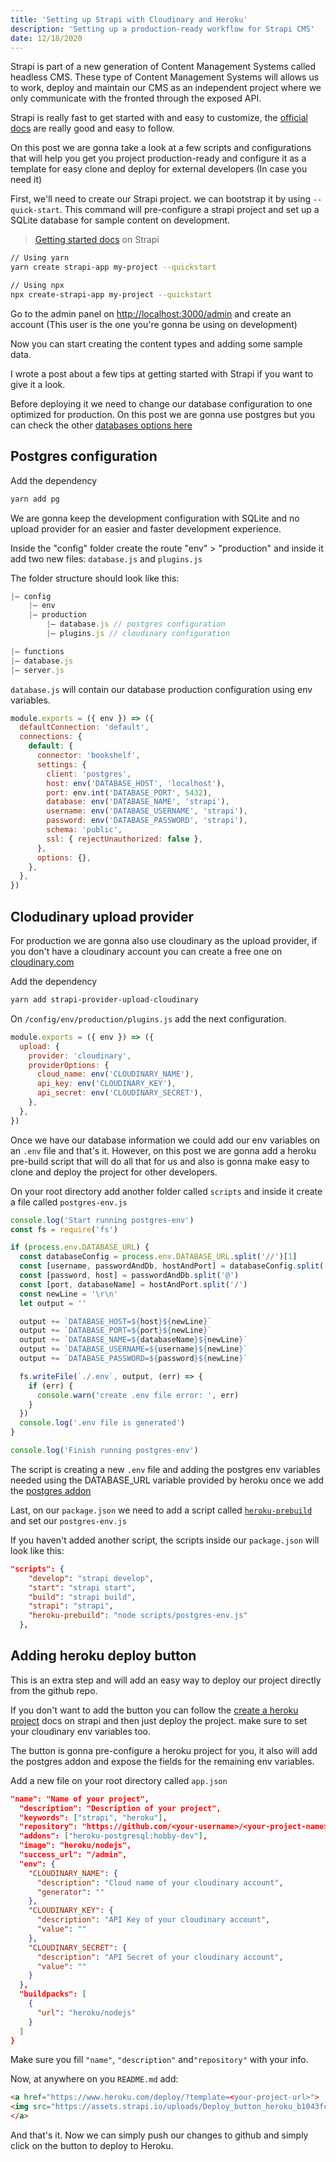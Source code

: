 ```yaml
---
title: 'Setting up Strapi with Cloudinary and Heroku'
description: 'Setting up a production-ready workflow for Strapi CMS'
date: 12/18/2020
---
```


Strapi is part of a new generation of Content Management Systems called headless CMS. These type of Content Management Systems will allows us to work, deploy and maintain our CMS as an independent project where we only communicate with the fronted through the exposed API.

Strapi is really fast to get started with and easy to customize, the [official docs](https://strapi.io/documentation/developer-docs/latest/getting-started/introduction.html) are really good and easy to follow.

On this post we are gonna take a look at a few scripts and configurations that will help you get you project production-ready and configure it as a template for easy clone and deploy for external developers (In case you need it)

First, we'll need to create our Strapi project. we can bootstrap it by using `--quick-start`. This command will pre-configure a strapi project and set up a SQLite database for sample content on development.

> [Getting started docs](https://strapi.io/documentation/developer-docs/latest/getting-started/quick-start.html#_1-install-strapi-and-create-a-new-project) on Strapi

```bash
// Using yarn
yarn create strapi-app my-project --quickstart

// Using npx
npx create-strapi-app my-project --quickstart
```

Go to the admin panel on [http://localhost:3000/admin](http://localhost:3000) and create an account (This user is the one you're gonna be using on development)

Now you can start creating the content types and adding some sample data.

I wrote a post about a few tips at getting started with Strapi if you want to give it a look.

Before deploying it we need to change our database configuration to one optimized for production. On this post we are gonna use postgres but you can check the other [databases options here](https://strapi.io/documentation/developer-docs/latest/guides/databases.html#databases)

## Postgres configuration

Add the dependency

```bash
yarn add pg
```

We are gonna keep the development configuration with SQLite and no upload provider for an easier and faster development experience.

Inside the "config" folder create the route "env" > "production" and inside it add two new files: `database.js` and `plugins.js`

The folder structure should look like this:

```jsx
|– config
	|— env
	|— production
		|— database.js // postgres configuration
		|— plugins.js // cloudinary configuration

|— functions
|— database.js
|— server.js
```

`database.js` will contain our database production configuration using env variables.

```js
module.exports = ({ env }) => ({
  defaultConnection: 'default',
  connections: {
    default: {
      connector: 'bookshelf',
      settings: {
        client: 'postgres',
        host: env('DATABASE_HOST', 'localhost'),
        port: env.int('DATABASE_PORT', 5432),
        database: env('DATABASE_NAME', 'strapi'),
        username: env('DATABASE_USERNAME', 'strapi'),
        password: env('DATABASE_PASSWORD', 'strapi'),
        schema: 'public',
        ssl: { rejectUnauthorized: false },
      },
      options: {},
    },
  },
})
```

## Clodudinary upload provider

For production we are gonna also use cloudinary as the upload provider, if you don't have a cloudinary account you can create a free one on [cloudinary.com](https://cloudinary.com/)

Add the dependency

```bash
yarn add strapi-provider-upload-cloudinary
```

On `/config/env/production/plugins.js` add the next configuration.

```js
module.exports = ({ env }) => ({
  upload: {
    provider: 'cloudinary',
    providerOptions: {
      cloud_name: env('CLOUDINARY_NAME'),
      api_key: env('CLOUDINARY_KEY'),
      api_secret: env('CLOUDINARY_SECRET'),
    },
  },
})
```

Once we have our database information we could add our env variables on an `.env` file and that's it. However, on this post we are gonna add a heroku pre-build script that will do all that for us and also is gonna make easy to clone and deploy the project for other developers.

On your root directory add another folder called `scripts` and inside it create a file called `postgres-env.js`

```js
console.log('Start running postgres-env')
const fs = require('fs')

if (process.env.DATABASE_URL) {
  const databaseConfig = process.env.DATABASE_URL.split('//')[1]
  const [username, passwordAndDb, hostAndPort] = databaseConfig.split(':')
  const [password, host] = passwordAndDb.split('@')
  const [port, databaseName] = hostAndPort.split('/')
  const newLine = '\r\n'
  let output = ''

  output += `DATABASE_HOST=${host}${newLine}`
  output += `DATABASE_PORT=${port}${newLine}`
  output += `DATABASE_NAME=${databaseName}${newLine}`
  output += `DATABASE_USERNAME=${username}${newLine}`
  output += `DATABASE_PASSWORD=${password}${newLine}`

  fs.writeFile(`./.env`, output, (err) => {
    if (err) {
      console.warn('create .env file error: ', err)
    }
  })
  console.log('.env file is generated')
}

console.log('Finish running postgres-env')
```

The script is creating a new `.env` file and adding the postgres env variables needed using the DATABASE_URL variable provided by heroku once we add the [postgres addon](https://elements.heroku.com/addons/heroku-postgresql)

Last, on our `package.json` we need to add a script called [`heroku-prebuild`](https://devcenter.heroku.com/articles/nodejs-support#heroku-specific-build-steps) and set our `postgres-env.js`

If you haven't added another script, the scripts inside our `package.json` will look like this:

```json
"scripts": {
    "develop": "strapi develop",
    "start": "strapi start",
    "build": "strapi build",
    "strapi": "strapi",
    "heroku-prebuild": "node scripts/postgres-env.js"
  },
```

## Adding heroku deploy button

This is an extra step and will add an easy way to deploy our project directly from the github repo.

If you don't want to add the button you can follow the [create a heroku project](https://strapi.io/documentation/developer-docs/latest/deployment/heroku.html#_6-create-a-heroku-project) docs on strapi and then just deploy the project. make sure to set your cloudinary env variables too.

The button is gonna pre-configure a heroku project for you, it also will add the postgres addon and expose the fields for the remaining env variables.

Add a new file on your root directory called `app.json`

```json
"name": "Name of your project",
  "description": "Description of your project",
  "keywords": ["strapi", "heroku"],
  "repository": "https://github.com/<your-username>/<your-project-name>",
  "addons": ["heroku-postgresql:hobby-dev"],
  "image": "heroku/nodejs",
  "success_url": "/admin",
  "env": {
    "CLOUDINARY_NAME": {
      "description": "Cloud name of your cloudinary account",
      "generator": ""
    },
    "CLOUDINARY_KEY": {
      "description": "API Key of your cloudinary account",
      "value": ""
    },
    "CLOUDINARY_SECRET": {
      "description": "API Secret of your cloudinary account",
      "value": ""
    }
  },
  "buildpacks": [
    {
      "url": "heroku/nodejs"
    }
  ]
}
```

Make sure you fill `"name"`, `"description"` and`"repository"` with your info.

Now, at anywhere on you `README.md` add:

```markdown
<a href="https://www.heroku.com/deploy/?template=<your-project-url>">
<img src="https://assets.strapi.io/uploads/Deploy_button_heroku_b1043fc67d.png" />
</a>
```

And that's it. Now we can simply push our changes to github and simply click on the button to deploy to Heroku.
